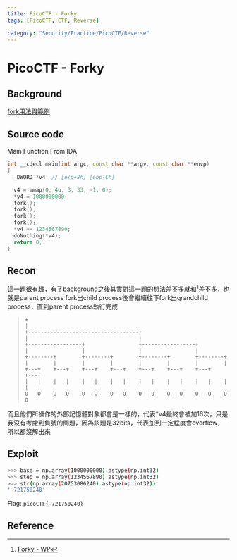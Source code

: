 ```yaml
---
title: PicoCTF - Forky
tags: [PicoCTF, CTF, Reverse]

category: "Security/Practice/PicoCTF/Reverse"
---
```


# PicoCTF - Forky
<!-- more -->

## Background
[ fork用法與範例 ](https://burweisnote.blogspot.com/2017/09/fork.html)

## Source code
Main Function From IDA
```cpp
int __cdecl main(int argc, const char **argv, const char **envp)
{
  _DWORD *v4; // [esp+8h] [ebp-Ch]

  v4 = mmap(0, 4u, 3, 33, -1, 0);
  *v4 = 1000000000;
  fork();
  fork();
  fork();
  fork();
  *v4 += 1234567890;
  doNothing(*v4);
  return 0;
}
```

## Recon
這一題很有趣，有了background之後其實對這一題的想法差不多就和[^Forky-wp]差不多，也就是parent process fork出child process後會繼續往下fork出grandchild process，直到parent process執行完成
>  ```
>  +                                                                     
>  |                                                                     
>  +-----------------------------------+                                 
>  |                                   |                                 
>  +-----------------+                 +-----------------+               
>  |                 |                 |                 |               
>  +--------+        +--------+        +--------+        +--------+      
>  |        |        |        |        |        |        |        |      
>  +---+    +---+    +---+    +---+    +---+    +---+    +---+    +---+  
>  |   |    |   |    |   |    |   |    |   |    |   |    |   |    |   |  
>  O   O    O   O    O   O    O   O    O   O    O   O    O   O    O   O  
>  ```
而且他們所操作的外部記憶體對象都會是一樣的，代表\*v4最終會被加16次，只是我沒有考慮到負號的問題，因為該題是32bits，代表加到一定程度會overflow，所以都沒解出來

## Exploit
```bash
>>> base = np.array(1000000000).astype(np.int32)
>>> step = np.array(1234567890).astype(np.int32)
>>> str(np.array(20753086240).astype(np.int32))
'-721750240'
```

Flag: `picoCTF{-721750240}`

## Reference
[^Forky-wp]:[Forky - WP](https://github.com/Dvd848/CTFs/blob/master/2019_picoCTF/Forky.md)